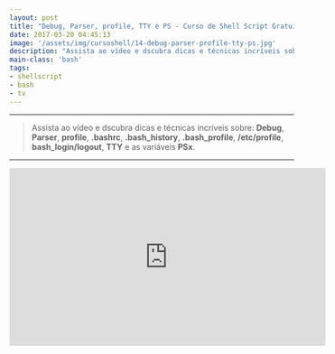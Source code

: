 ```yaml
---
layout: post
title: "Debug, Parser, profile, TTY e PS - Curso de Shell Script Gratuito do Iniciante ao Avançado"
date: 2017-03-20 04:45:13
image: '/assets/img/cursoshell/14-debug-parser-profile-tty-ps.jpg'
description: "Assista ao vídeo e dscubra dicas e técnicas incríveis sobre esses assuntos."
main-class: 'bash'
tags:
- shellscript
- bash
- tv
---
```


<!-- -
![Image](/assets/img/cursoshell/14-debug-parser-profile-tty-ps.jpg)
-->

***

> Assista ao vídeo e dscubra dicas e técnicas incríveis sobre: __Debug__, __Parser__, __profile__, __.bashrc__, __.bash_history__, __.bash_profile__, __/etc/profile__, __bash_login/logout__, __TTY__ e as variáveis __PSx__.

***

<iframe width="560" height="315" src="https://www.youtube.com/embed/h9OSwaIyxBw" frameborder="0" allowfullscreen></iframe>
